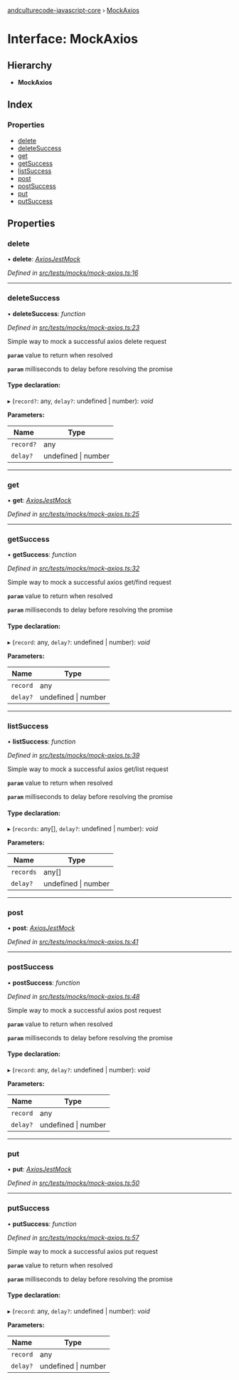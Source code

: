 [andculturecode-javascript-core](../README.md) › [MockAxios](mockaxios.md)

# Interface: MockAxios

## Hierarchy

* **MockAxios**

## Index

### Properties

* [delete](mockaxios.md#delete)
* [deleteSuccess](mockaxios.md#deletesuccess)
* [get](mockaxios.md#get)
* [getSuccess](mockaxios.md#getsuccess)
* [listSuccess](mockaxios.md#listsuccess)
* [post](mockaxios.md#post)
* [postSuccess](mockaxios.md#postsuccess)
* [put](mockaxios.md#put)
* [putSuccess](mockaxios.md#putsuccess)

## Properties

###  delete

• **delete**: *[AxiosJestMock](../README.md#axiosjestmock)*

*Defined in [src/tests/mocks/mock-axios.ts:16](https://github.com/AndcultureCode/AndcultureCode.JavaScript.Core/blob/486779d/src/tests/mocks/mock-axios.ts#L16)*

___

###  deleteSuccess

• **deleteSuccess**: *function*

*Defined in [src/tests/mocks/mock-axios.ts:23](https://github.com/AndcultureCode/AndcultureCode.JavaScript.Core/blob/486779d/src/tests/mocks/mock-axios.ts#L23)*

Simple way to mock a successful axios delete request

**`param`** value to return when resolved

**`param`** milliseconds to delay before resolving the promise

#### Type declaration:

▸ (`record?`: any, `delay?`: undefined | number): *void*

**Parameters:**

Name | Type |
------ | ------ |
`record?` | any |
`delay?` | undefined &#124; number |

___

###  get

• **get**: *[AxiosJestMock](../README.md#axiosjestmock)*

*Defined in [src/tests/mocks/mock-axios.ts:25](https://github.com/AndcultureCode/AndcultureCode.JavaScript.Core/blob/486779d/src/tests/mocks/mock-axios.ts#L25)*

___

###  getSuccess

• **getSuccess**: *function*

*Defined in [src/tests/mocks/mock-axios.ts:32](https://github.com/AndcultureCode/AndcultureCode.JavaScript.Core/blob/486779d/src/tests/mocks/mock-axios.ts#L32)*

Simple way to mock a successful axios get/find request

**`param`** value to return when resolved

**`param`** milliseconds to delay before resolving the promise

#### Type declaration:

▸ (`record`: any, `delay?`: undefined | number): *void*

**Parameters:**

Name | Type |
------ | ------ |
`record` | any |
`delay?` | undefined &#124; number |

___

###  listSuccess

• **listSuccess**: *function*

*Defined in [src/tests/mocks/mock-axios.ts:39](https://github.com/AndcultureCode/AndcultureCode.JavaScript.Core/blob/486779d/src/tests/mocks/mock-axios.ts#L39)*

Simple way to mock a successful axios get/list request

**`param`** value to return when resolved

**`param`** milliseconds to delay before resolving the promise

#### Type declaration:

▸ (`records`: any[], `delay?`: undefined | number): *void*

**Parameters:**

Name | Type |
------ | ------ |
`records` | any[] |
`delay?` | undefined &#124; number |

___

###  post

• **post**: *[AxiosJestMock](../README.md#axiosjestmock)*

*Defined in [src/tests/mocks/mock-axios.ts:41](https://github.com/AndcultureCode/AndcultureCode.JavaScript.Core/blob/486779d/src/tests/mocks/mock-axios.ts#L41)*

___

###  postSuccess

• **postSuccess**: *function*

*Defined in [src/tests/mocks/mock-axios.ts:48](https://github.com/AndcultureCode/AndcultureCode.JavaScript.Core/blob/486779d/src/tests/mocks/mock-axios.ts#L48)*

Simple way to mock a successful axios post request

**`param`** value to return when resolved

**`param`** milliseconds to delay before resolving the promise

#### Type declaration:

▸ (`record`: any, `delay?`: undefined | number): *void*

**Parameters:**

Name | Type |
------ | ------ |
`record` | any |
`delay?` | undefined &#124; number |

___

###  put

• **put**: *[AxiosJestMock](../README.md#axiosjestmock)*

*Defined in [src/tests/mocks/mock-axios.ts:50](https://github.com/AndcultureCode/AndcultureCode.JavaScript.Core/blob/486779d/src/tests/mocks/mock-axios.ts#L50)*

___

###  putSuccess

• **putSuccess**: *function*

*Defined in [src/tests/mocks/mock-axios.ts:57](https://github.com/AndcultureCode/AndcultureCode.JavaScript.Core/blob/486779d/src/tests/mocks/mock-axios.ts#L57)*

Simple way to mock a successful axios put request

**`param`** value to return when resolved

**`param`** milliseconds to delay before resolving the promise

#### Type declaration:

▸ (`record`: any, `delay?`: undefined | number): *void*

**Parameters:**

Name | Type |
------ | ------ |
`record` | any |
`delay?` | undefined &#124; number |
